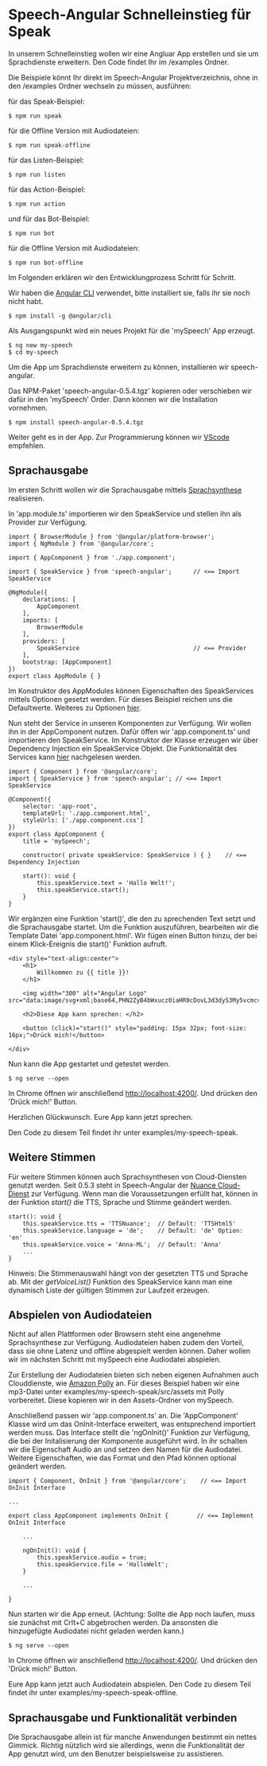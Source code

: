 # Speech-Angular Schnelleinstieg für Speak

In unserem Schnelleinstieg wollen wir eine Angluar App erstellen und sie um Sprachdienste erweitern. Den Code findet Ihr im /examples Ordner.

Die Beispiele könnt Ihr direkt im Speech-Angular Projektverzeichnis, ohne in den /examples Ordner wechseln zu müssen, ausführen:

für das Speak-Beispiel:

    $ npm run speak

für die Offline Version mit Audiodateien: 

    $ npm run speak-offline

für das Listen-Beispiel:

	$ npm run listen

für das Action-Beispiel:

	$ npm run action
	
und für das Bot-Beispiel:

	$ npm run bot

für die Offline Version mit Audiodateien: 

    $ npm run bot-offline


Im Folgenden erklären wir den Entwicklungprozess Schritt für Schritt.

Wir haben die [Angular CLI](https://github.com/angular/angular-cli/wiki) verwendet, bitte installiert sie, falls ihr sie noch nicht habt.

    $ npm install -g @angular/cli

Als Ausgangspunkt wird ein neues Projekt für die 'mySpeech' App erzeugt.

    $ ng new my-speech
    $ cd my-speech

Um die App um Sprachdienste erweitern zu können, installieren wir speech-angular.

Das NPM-Paket 'speech-angular-0.5.4.tgz' kopieren oder verschieben wir dafür in den 'mySpeech' Order. Dann können wir die Installation vornehmen.

    $ npm install speech-angular-0.5.4.tgz

Weiter geht es in der App. Zur Programmierung können wir [VScode](https://code.visualstudio.com/) empfehlen.


## Sprachausgabe

Im ersten Schritt wollen wir die Sprachausgabe mittels [Sprachsynthese](https://de.wikipedia.org/wiki/Sprachsynthese) realisieren.

In 'app.module.ts' importieren wir den SpeakService und stellen ihn als Provider zur Verfügung. 

    import { BrowserModule } from '@angular/platform-browser';
    import { NgModule } from '@angular/core';

    import { AppComponent } from './app.component';

    import { SpeakService } from 'speech-angular';      // <== Import SpeakService

    @NgModule({
        declarations: [
            AppComponent
        ],
        imports: [
            BrowserModule
        ],
        providers: [
            SpeakService                                // <== Provider
        ],
        bootstrap: [AppComponent]
    })
    export class AppModule { }

Im Konstruktor des AppModules können Eigenschaften des SpeakServices mittels Optionen gesetzt werden. Für dieses Beispiel reichen uns die Defaultwerte. Weiteres zu Optionen [hier](https://lingualogic.de/speech-angular/docs/latest/api/interfaces/speech_speak.speakserviceoptioninterface.html).

Nun steht der Service in unseren Komponenten zur Verfügung. Wir wollen ihn in der AppComponent nutzen.
Dafür öffen wir 'app.component.ts' und importieren den SpeakService. Im Konstruktor der Klasse erzeugen wir über Dependency Injection ein SpeakService Objekt. Die Funktionalität des Services kann [hier](https://lingualogic.de/speech-angular/docs/latest/api/classes/speech_speak.speakservice.html) nachgelesen werden.

    import { Component } from '@angular/core';
    import { SpeakService } from 'speech-angular'; // <== Import SpeakService

    @Component({
        selector: 'app-root',
        templateUrl: './app.component.html',
        styleUrls: ['./app.component.css']
    })
    export class AppComponent {
        title = 'mySpeech';

        constructor( private speakService: SpeakService ) { }    // <== Dependency Injection

        start(): void {
            this.speakService.text = 'Hallo Welt!';
            this.speakService.start();
        }
    }

Wir ergänzen eine Funktion 'start()', die den zu sprechenden Text setzt und die Sprachausgabe startet.
Um die Funktion auszuführen, bearbeiten wir die Template Datei 'app.component.html'. Wir fügen einen Button hinzu, der bei einem Klick-Ereignis die start()' Funktion aufruft.

    <div style="text-align:center">
        <h1>
            Willkommen zu {{ title }}!
        </h1>

        <img width="300" alt="Angular Logo" src="data:image/svg+xml;base64,PHN2ZyB4bWxucz0iaHR0cDovL3d3dy53My5vcmcvMjAwMC9zdmciIHZpZXdCb3g9IjAgMCAyNTAgMjUwIj4KICAgIDxwYXRoIGZpbGw9IiNERDAwMzEiIGQ9Ik0xMjUgMzBMMzEuOSA2My4ybDE0LjIgMTIzLjFMMTI1IDIzMGw3OC45LTQzLjcgMTQuMi0xMjMuMXoiIC8+CiAgICA8cGF0aCBmaWxsPSIjQzMwMDJGIiBkPSJNMTI1IDMwdjIyLjItLjFWMjMwbDc4LjktNDMuNyAxNC4yLTEyMy4xTDEyNSAzMHoiIC8+CiAgICA8cGF0aCAgZmlsbD0iI0ZGRkZGRiIgZD0iTTEyNSA1Mi4xTDY2LjggMTgyLjZoMjEuN2wxMS43LTI5LjJoNDkuNGwxMS43IDI5LjJIMTgzTDEyNSA1Mi4xem0xNyA4My4zaC0zNGwxNy00MC45IDE3IDQwLjl6IiAvPgogIDwvc3ZnPg==">

        <h2>Diese App kann sprechen: </h2>

        <button (click)="start()" style="padding: 15px 32px; font-size: 16px;">Drück mich!</button>

    </div>

Nun kann die App gestartet und getestet werden.

    $ ng serve --open

In Chrome öffnen wir anschließend [http://localhost:4200/](http://localhost:4200/). Und drücken den 'Drück mich!' Button.

Herzlichen Glückwunsch. Eure App kann jetzt sprechen.

Den Code zu diesem Teil findet ihr unter examples/my-speech-speak.

## Weitere Stimmen

Für weitere Stimmen können auch Sprachsynthesen von Cloud-Diensten genutzt werden. Seit 0.5.3 steht in Speech-Angular der [Nuance Cloud-Dienst](./../cloud/Cloud.md) zur Verfügung. Wenn man die Voraussetzungen erfüllt hat, können in der Funktion *start()* die TTS, Sprache und Stimme geändert werden.

    start(): void {
        this.speakService.tts = 'TTSNuance';  // Default: 'TTSHtml5'
        this.speakService.language = 'de';    // Default: 'de' Option: 'en'
        this.speakService.voice = 'Anna-ML';  // Default: 'Anna'
        ...
    }

Hinweis: Die Stimmenauswahl hängt von der gesetzten TTS und Sprache ab. Mit der *getVoiceList()* Funktion des SpeakService kann man eine dynamisch Liste der gültigen Stimmen zur Laufzeit erzeugen.

## Abspielen von Audiodateien

Nicht auf allen Plattformen oder Browsern steht eine angenehme Sprachsynthese zur Verfügung.
Audiodateien haben zudem den Vorteil, dass sie ohne Latenz und offline abgespielt werden können.
Daher wollen wir im nächsten Schritt mit mySpeech eine Audiodatei abspielen.

Zur Erstellung der Audiodateien bieten sich neben eigenen Aufnahmen auch Clouddienste, wie [Amazon Polly](https://aws.amazon.com/de/polly/) an. Für dieses Beispiel haben wir eine mp3-Datei unter examples/my-speech-speak/src/assets mit Polly vorbereitet. Diese kopieren wir in den Assets-Ordner von mySpeech.

Anschließend passen wir 'app.component.ts' an. Die 'AppComponent' Klasse wird um das OnInit-Interface erweitert, was entsprechend importiert werden muss. Das Interface stellt die 'ngOnInit()' Funktion zur Verfügung, die bei der Initalisierung der Komponente ausgeführt wird. In ihr schalten wir die Eigenschaft Audio an und setzen den Namen für die Audiodatei. Weitere Eigenschaften, wie das Format und den Pfad können optional geändert werden.

    import { Component, OnInit } from '@angular/core';    // <== Import OnInit Interface

    ...

    export class AppComponent implements OnInit {        // <== Implement OnInit Interface

        ...

        ngOnInit(): void {
            this.speakService.audio = true;
            this.speakService.file = 'HalloWelt';
        }

        ...

    }

Nun starten wir die App erneut. (Achtung: Sollte die App noch laufen, muss sie zunächst mit Crlt+C abgebrochen werden. Da ansonsten die hinzugefügte Audiodatei nicht geladen werden kann.)

    $ ng serve --open

In Chrome öffnen wir anschließend [http://localhost:4200/](http://localhost:4200/). Und drücken den 'Drück mich!' Button.

Eure App kann jetzt auch Audiodatein abspielen. Den Code zu diesem Teil findet ihr unter examples/my-speech-speak-offline.


## Sprachausgabe und Funktionalität verbinden

Die Sprachausgabe allein ist für manche Anwendungen bestimmt ein nettes Gimmick. Richtig nützlich wird sie allerdings, wenn die Funktionalität der App genutzt wird, um den Benutzer beispielsweise zu assistieren.

